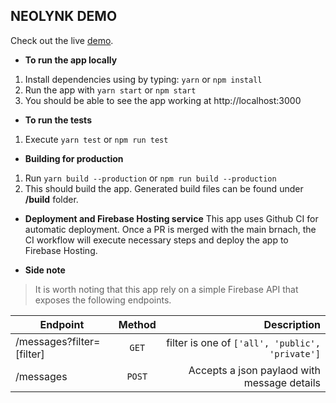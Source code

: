 ## NEOLYNK DEMO
Check out the live [demo](https://neolynk-demo.web.app).

* **To run the app locally**
1. Install dependencies using by typing: `yarn` or `npm install`
2. Run the app with `yarn start` or `npm start`
3. You should be able to see the app working at http://localhost:3000

* **To run the tests**
1. Execute `yarn test` or `npm run test`

* **Building for production**
1. Run `yarn build --production` or `npm run build --production`
2. This should build the app. Generated build files can be found under __/build__ folder.

* **Deployment and Firebase Hosting service**
This app uses Github CI for automatic deployment. Once a PR is merged with the main brnach, the CI workflow will execute necessary steps and deploy the app to Firebase Hosting.

* **Side note**
> It is worth noting that this app rely on a simple Firebase API that exposes the following endpoints.

| Endpoint                   | Method            | Description         |
| -------------------------- |:-----------------:| ------------------: |
| /messages?filter=[filter]  | `GET` | filter is one of `['all', 'public', 'private']`               |
| /messages                  | `POST`            | Accepts a json paylaod with message details             |